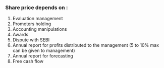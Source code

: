 ### Share price depends on :
1.	Evaluation management
2.	Promoters holding
3.	Accounting manipulations
4.	Awards
5.	Dispute with SEBI
6.	Annual report for profits distributed to the management (5 to 10% max can be given to management) 
7.	Annual report for forecasting
8.	Free cash flow 
